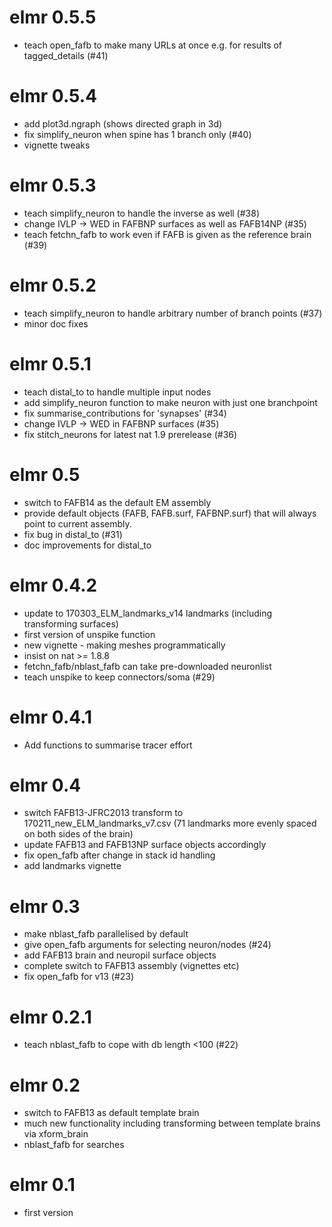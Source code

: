 # elmr 0.5.5

* teach open_fafb to make many URLs at once e.g. for results of tagged_details
  (#41)

# elmr 0.5.4

* add plot3d.ngraph (shows directed graph in 3d)
* fix simplify_neuron when spine has 1 branch only (#40)
* vignette tweaks

# elmr 0.5.3

* teach simplify_neuron to handle the inverse as well (#38)
* change IVLP -> WED in FAFBNP surfaces as well as FAFB14NP (#35)
* teach fetchn_fafb to work even if FAFB is given as the reference brain (#39)

# elmr 0.5.2

* teach simplify_neuron to handle arbitrary number of branch points (#37)
* minor doc fixes

# elmr 0.5.1

* teach distal_to to handle multiple input nodes
* add simplify_neuron function to make neuron with just one branchpoint
* fix summarise_contributions for 'synapses' (#34)
* change IVLP -> WED in FAFBNP surfaces (#35)
* fix stitch_neurons for latest nat 1.9 prerelease (#36)

# elmr 0.5

* switch to FAFB14 as the default EM assembly
* provide default objects (FAFB, FAFB.surf, FAFBNP.surf) that will always point
  to current assembly.
* fix bug in distal_to (#31)
* doc improvements for distal_to

# elmr 0.4.2

* update to 170303_ELM_landmarks_v14 landmarks (including transforming surfaces)
* first version of unspike function
* new vignette - making meshes programmatically
* insist on nat >= 1.8.8
* fetchn_fafb/nblast_fafb can take pre-downloaded neuronlist
* teach unspike to keep connectors/soma (#29)

# elmr 0.4.1

* Add functions to summarise tracer effort

# elmr 0.4

* switch FAFB13-JFRC2013 transform to 170211_new_ELM_landmarks_v7.csv
  (71 landmarks more evenly spaced on both sides of the brain)
* update FAFB13 and FAFB13NP surface objects accordingly
* fix open_fafb after change in stack id handling
* add landmarks vignette

# elmr 0.3

* make nblast_fafb parallelised by default
* give open_fafb arguments for selecting neuron/nodes (#24)
* add FAFB13 brain and neuropil surface objects
* complete switch to FAFB13 assembly (vignettes etc)
* fix open_fafb for v13 (#23)

# elmr 0.2.1

* teach nblast_fafb to cope with db length <100 (#22)

# elmr 0.2

* switch to FAFB13 as default template brain
* much new functionality including transforming between template brains via
  xform_brain
* nblast_fafb for searches

# elmr 0.1

* first version
